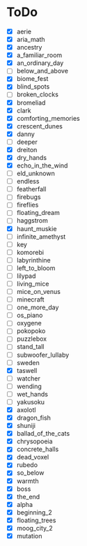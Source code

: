 # ToDo
- [X] aerie
- [x] aria_math
- [X] ancestry
- [x] a_familiar_room
- [X] an_ordinary_day
- [ ] below_and_above
- [x] biome_fest
- [x] blind_spots
- [ ] broken_clocks
- [x] bromeliad
- [X] clark
- [X] comforting_memories
- [x] crescent_dunes
- [X] danny
- [ ] deeper
- [x] dreiton
- [X] dry_hands
- [x] echo_in_the_wind
- [ ] eld_unknown
- [ ] endless
- [ ] featherfall
- [ ] firebugs
- [ ] fireflies
- [ ] floating_dream
- [ ] haggstrom
- [x] haunt_muskie
- [ ] infinite_amethyst
- [ ] key
- [ ] komorebi
- [ ] labyrinthine
- [ ] left_to_bloom
- [ ] lilypad
- [ ] living_mice
- [ ] mice_on_venus
- [ ] minecraft
- [ ] one_more_day
- [ ] os_piano
- [ ] oxygene
- [ ] pokopoko
- [ ] puzzlebox
- [ ] stand_tall
- [ ] subwoofer_lullaby
- [ ] sweden
- [x] taswell
- [ ] watcher
- [ ] wending
- [ ] wet_hands
- [ ] yakusoku
- [x] axolotl
- [x] dragon_fish
- [x] shuniji
- [x] ballad_of_the_cats
- [x] chrysopoeia
- [x] concrete_halls
- [x] dead_voxel
- [x] rubedo
- [x] so_below
- [x] warmth
- [x] boss
- [x] the_end
- [x] alpha
- [x] beginning_2
- [x] floating_trees
- [x] moog_city_2
- [x] mutation
